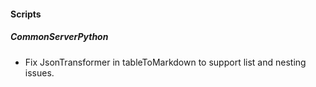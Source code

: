 
#### Scripts
##### CommonServerPython
- Fix JsonTransformer in tableToMarkdown to support list and nesting issues. 
